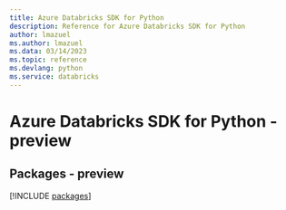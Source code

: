 ```yaml
---
title: Azure Databricks SDK for Python
description: Reference for Azure Databricks SDK for Python
author: lmazuel
ms.author: lmazuel
ms.data: 03/14/2023
ms.topic: reference
ms.devlang: python
ms.service: databricks
---
```

# Azure Databricks SDK for Python - preview
## Packages - preview
[!INCLUDE [packages](databricks-index.md)]